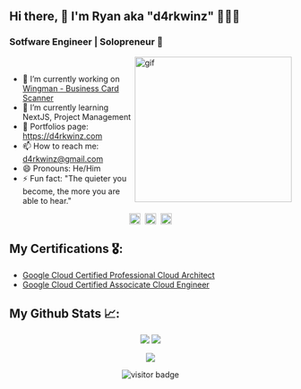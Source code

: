 ## Hi there, 👋 I'm Ryan aka "d4rkwinz" 🦸🏻‍♂️
### Sotfware Engineer | Solopreneur 🚀

<img align="right" width="280px" height="260px" src="https://media.giphy.com/media/SXxI9NlwvYiY3bRsck/giphy.gif" alt="gif" />

<br />

- 🔭  I’m currently working on [Wingman - Business Card Scanner](https://wingman.xyz)
- 🌱  I’m currently learning NextJS, Project Management
- 💬  Portfolios page: https://d4rkwinz.com
- 📫  How to reach me: d4rkwinz@gmail.com
- 😄  Pronouns: He/Him
- ⚡  Fun fact: "The quieter you become, the more you are able to hear." 

<p align="center">
  <a href="mailto:d4rkwinz@gmail.com" target="blank"><img align="center" src="https://cdn.jsdelivr.net/npm/simple-icons@3.0.1/icons/gmail.svg" alt="d4rkwinz" height="20" width="20" /></a>&nbsp;
  <a href="https://linkedin.com/in/d4rkwinz" target="blank"><img align="center" src="https://cdn.jsdelivr.net/npm/simple-icons@3.0.1/icons/linkedin.svg" alt="d4rkwinz" height="20" width="20" /></a>&nbsp;
  <a href="https://twitter.com/d4rkwinz" target="blank"><img align="center" src="https://cdn.jsdelivr.net/npm/simple-icons@3.0.1/icons/twitter.svg" alt="d4rkwinz" height="20" width="20" /></a>
</p>

## My Certifications 🎖:
- [Google Cloud Certified Professional Cloud Architect](https://www.credential.net/0bf33c33-ff68-4461-ad48-071bc62275c5)
- [Google Cloud Certified Associcate Cloud Engineer](https://www.credential.net/1c89c57f-d89c-4e1f-bb15-9de66299d856)

## My Github Stats 📈:
<p align="center">
  <img src="https://github-readme-stats.vercel.app/api?username=d4rkwinz&count_private=true&show_icons=true&custom_title=d4rkwinz's stats&locale=en&theme=vue" />
  <img src="https://github-readme-streak-stats.herokuapp.com/?user=d4rkwinz&theme=vue" />
</p>

<p align='center'>
  <img src="https://github-readme-stats.vercel.app/api/top-langs/?username=d4rkwinz&langs_count=10&custom_title=d4rkwinz's stats&layout=compact" />
</p>

<p align='center'>
  <img src="https://visitor-badge.glitch.me/badge?page_id=d4rkwinz.d4rkwinz" alt="visitor badge"/>
</p>
